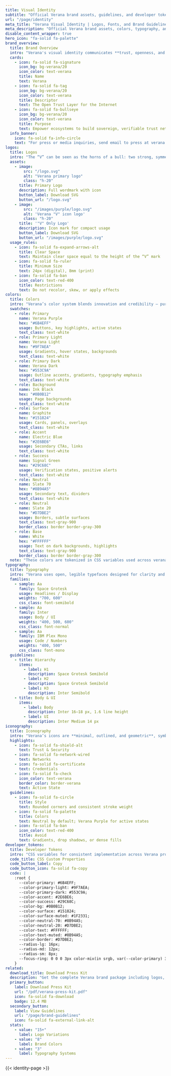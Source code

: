 ```yaml
---
title: Visual Identity
subtitle: "Official Verana brand assets, guidelines, and developer tokens"
url: "/page/identity"
meta_title: "Verana Visual Identity | Logos, Fonts, and Brand Guidelines"
meta_description: "Official Verana brand assets, colors, typography, and logo downloads. Access the Verana Press Kit for partners, media, and developers."
disable_content_wrapper: true
hero_icon: "fa-solid fa-palette"
brand_overview:
  title: Brand Overview
  intro: "Verana's visual identity communicates **trust, openness, and sovereignty** — the core values behind the Open Trust Layer for the Internet."
  cards:
    - icon: fa-solid fa-signature
      icon_bg: bg-verana/20
      icon_color: text-verana
      title: Name
      text: Verana
    - icon: fa-solid fa-tag
      icon_bg: bg-verana/20
      icon_color: text-verana
      title: Descriptor
      text: The Open Trust Layer for the Internet
    - icon: fa-solid fa-bullseye
      icon_bg: bg-verana/20
      icon_color: text-verana
      title: Purpose
      text: Empower ecosystems to build sovereign, verifiable trust networks they fully control
  info_banner:
    icon: fa-solid fa-info-circle
    text: "For press or media inquiries, send email to press at verana dot io or reach our <span class=\"text-verana font-medium inline-flex items-center space-x-2\"><i class=\"fa-brands fa-linkedin\"></i><a href=\"https://www.linkedin.com/company/verana-foundation/\" class=\"hover:text-verana-light\">LinkedIn</a></span>"
logos:
  title: Logos
  intro: "The “V” can be seen as the horns of a bull: two strong, symmetrical lines rising upward from a shared base, embodying power, balance, and determination."
  assets:
    - image:
        src: "/logo.svg"
        alt: "Verana primary logo"
        class: "h-20"
      title: Primary Logo
      description: Full wordmark with icon
      button_label: Download SVG
      button_url: "/logo.svg"
    - image:
        src: "/images/purple/logo.svg"
        alt: 'Verana "V" icon logo'
        class: "h-20"
      title: '"V" Only Logo'
      description: Icon mark for compact usage
      button_label: Download SVG
      button_url: "/images/purple/logo.svg"
  usage_rules:
    - icon: fa-solid fa-expand-arrows-alt
      title: Clear Space
      text: Maintain clear space equal to the height of the “V” mark
    - icon: fa-solid fa-ruler
      title: Minimum Size
      text: 24px (digital), 8mm (print)
    - icon: fa-solid fa-ban
      icon_color: text-red-400
      title: Restrictions
      text: Do not recolor, skew, or apply effects
colors:
  title: Colors
  intro: "Verana’s color system blends innovation and credibility — purple anchors the palette, supported by neutral and accent tones used across the product and brand."
  swatches:
    - role: Primary
      name: Verana Purple
      hex: "#6B4EFF"
      usage: Buttons, key highlights, active states
      text_class: text-white
    - role: Primary Light
      name: Verana Light
      hex: "#9F7AEA"
      usage: Gradients, hover states, backgrounds
      text_class: text-white
    - role: Primary Dark
      name: Verana Dark
      hex: "#553C9A"
      usage: Outline accents, gradients, typography emphasis
      text_class: text-white
    - role: Background
      name: Ink Black
      hex: "#0B0B12"
      usage: Page backgrounds
      text_class: text-white
    - role: Surface
      name: Graphite
      hex: "#151824"
      usage: Cards, panels, overlays
      text_class: text-white
    - role: Accent
      name: Electric Blue
      hex: "#2E6BE6"
      usage: Secondary CTAs, links
      text_class: text-white
    - role: Success
      name: Signal Green
      hex: "#29C68C"
      usage: Verification states, positive alerts
      text_class: text-white
    - role: Neutral
      name: Slate 70
      hex: "#8B94A5"
      usage: Secondary text, dividers
      text_class: text-white
    - role: Neutral
      name: Slate 20
      hex: "#D7DBE2"
      usage: Borders, subtle surfaces
      text_class: text-gray-900
      border_class: border border-gray-300
    - role: Base
      name: White
      hex: "#FFFFFF"
      usage: Text on dark backgrounds, highlights
      text_class: text-gray-900
      border_class: border border-gray-300
  note: "These colors are tokenized in CSS variables used across verana.io and documentation."
typography:
  title: Typography
  intro: "Verana uses open, legible typefaces designed for clarity and credibility."
  families:
    - sample: Aa
      family: Space Grotesk
      usage: Headlines / Display
      weights: "700, 600"
      css_class: font-semibold
    - sample: Aa
      family: Inter
      usage: Body / UI
      weights: "400, 500, 600"
      css_class: font-normal
    - sample: Aa
      family: IBM Plex Mono
      usage: Code / Numbers
      weights: "400, 500"
      css_class: font-mono
  guidelines:
    - title: Hierarchy
      items:
        - label: H1
          description: Space Grotesk Semibold
        - label: H2
          description: Space Grotesk Semibold
        - label: H3
          description: Inter Semibold
    - title: Body & UI
      items:
        - label: Body
          description: Inter 16–18 px, 1.6 line height
        - label: UI
          description: Inter Medium 14 px
iconography:
  title: Iconography
  intro: "Verana’s icons are **minimal, outlined, and geometric**, symbolizing trust and transparency."
  highlights:
    - icon: fa-solid fa-shield-alt
      text: Trust & Security
    - icon: fa-solid fa-network-wired
      text: Networks
    - icon: fa-solid fa-certificate
      text: Credentials
    - icon: fa-solid fa-check
      icon_color: text-verana
      border_color: border-verana
      text: Active State
  guidelines:
    - icon: fa-solid fa-circle
      title: Style
      text: Rounded corners and consistent stroke weight
    - icon: fa-solid fa-palette
      title: Colors
      text: Neutral by default; Verana Purple for active states
    - icon: fa-solid fa-ban
      icon_color: text-red-400
      title: Avoid
      text: Gradients, drop shadows, or dense fills
developer_tokens:
  title: Developer Tokens
  intro: "CSS variables for consistent implementation across Verana projects and partner integrations."
  code_title: CSS Custom Properties
  code_button_label: Copy
  code_button_icon: fa-solid fa-copy
  code: |
    :root {
      --color-primary: #6B4EFF;
      --color-primary-light: #9F7AEA;
      --color-primary-dark: #553C9A;
      --color-accent: #2E6BE6;
      --color-success: #29C68C;
      --color-bg: #0B0B12;
      --color-surface: #151824;
      --color-surface-muted: #1F2331;
      --color-neutral-70: #8B94A5;
      --color-neutral-20: #D7DBE2;
      --color-text: #FFFFFF;
      --color-text-muted: #8B94A5;
      --color-border: #D7DBE2;
      --radius-lg: 16px;
      --radius-md: 12px;
      --radius-sm: 8px;
      --focus-ring: 0 0 0 3px color-mix(in srgb, var(--color-primary) 35%, transparent);
    }
related:
  download_title: Download Press Kit
  description: "Get the complete Verana brand package including logos, colors, typography specimens, and usage guidelines."
  primary_button:
    label: Download Press Kit
    url: "/pdf/verana-press-kit.pdf"
    icon: fa-solid fa-download
    badge: 12.4 MB
  secondary_button:
    label: View Guidelines
    url: "/page/brand-guidelines"
    icon: fa-solid fa-external-link-alt
  stats:
    - value: "15+"
      label: Logo Variations
    - value: "8"
      label: Brand Colors
    - value: "3"
      label: Typography Systems
---
```


{{< identity-page >}}